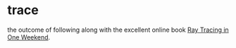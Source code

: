 # trace
the outcome of following along with the excellent online book [Ray Tracing in One Weekend](https://raytracing.github.io/books/RayTracingInOneWeekend.html).